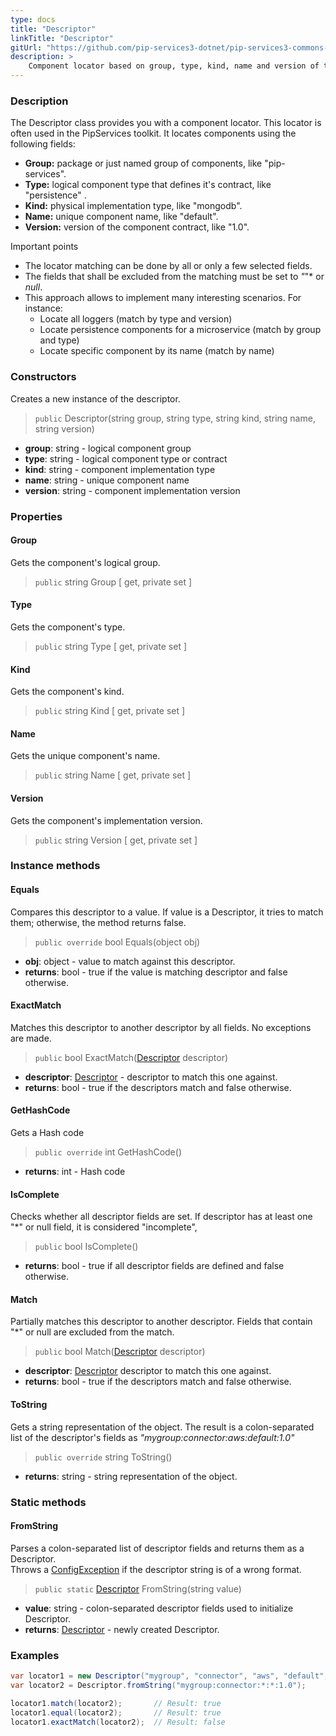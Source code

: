 ```yaml
---
type: docs
title: "Descriptor"
linkTitle: "Descriptor"
gitUrl: "https://github.com/pip-services3-dotnet/pip-services3-commons-dotnet"
description: >
    Component locator based on group, type, kind, name and version of the component.
---
```


### Description
The Descriptor class provides you with a component locator. This locator is often used in the PipServices toolkit. It locates components using the following fields:

- **Group:** package or just named group of components, like "pip-services". 
- **Type:** logical component type that defines it's contract, like "persistence" .
- **Kind:** physical implementation type, like "mongodb".  
- **Name:** unique component name, like "default".  
- **Version:** version of the component contract, like "1.0".  

Important points

- The locator matching can be done by all or only a few selected fields. 
- The fields that shall be excluded from the matching must be set to *"*"* or *null*.
- This approach allows to implement many interesting scenarios. For instance:
    - Locate all loggers (match by type and version)  
    - Locate persistence components for a microservice (match by group and type)  
    - Locate specific component by its name (match by name) 

### Constructors
Creates a new instance of the descriptor.

> `public` Descriptor(string group, string type, string kind, string name, string version)

- **group**: string - logical component group
- **type**: string - logical component type or contract
- **kind**: string - component implementation type
- **name**: string - unique component name
- **version**: string - component implementation version


### Properties

#### Group
Gets the component's logical group.
> `public` string Group [ get, private set ]

#### Type
Gets the component's type.
> `public` string Type [ get, private set ]

#### Kind
Gets the component's kind.
> `public` string Kind [ get, private set ]


#### Name
Gets the unique component's name.
> `public` string Name [ get, private set ]


#### Version
Gets the component's implementation version.
> `public` string Version [ get, private set ]



### Instance methods

#### Equals
Compares this descriptor to a value.
If value is a Descriptor, it tries to match them;
otherwise, the method returns false.

> `public override` bool Equals(object obj)

- **obj**: object - value to match against this descriptor.
- **returns**: bool - true if the value is matching descriptor and false otherwise.

#### ExactMatch
Matches this descriptor to another descriptor by all fields.
No exceptions are made.

> `public` bool ExactMatch([Descriptor]() descriptor)

- **descriptor**: [Descriptor]() - descriptor to match this one against.
- **returns**: bool - true if the descriptors match and false otherwise. 

#### GetHashCode
Gets a Hash code

> `public override` int GetHashCode()

- **returns**: int - Hash code

#### IsComplete
Checks whether all descriptor fields are set.
If descriptor has at least one "*" or null field, it is considered "incomplete",

> `public` bool IsComplete()

- **returns**: bool - true if all descriptor fields are defined and false otherwise.


#### Match
Partially matches this descriptor to another descriptor.
Fields that contain "*" or null are excluded from the match.

> `public` bool Match([Descriptor]() descriptor)

- **descriptor**: [Descriptor]() descriptor to match this one against.
- **returns**: bool - true if the descriptors match and false otherwise. 

#### ToString
Gets a string representation of the object.
The result is a colon-separated list of the descriptor's fields as
*"mygroup:connector:aws:default:1.0"*

> `public override` string ToString()

- **returns**: string - string representation of the object.

### Static methods

#### FromString
Parses a colon-separated list of descriptor fields and returns them as a Descriptor.  
Throws a [ConfigException](../../errors/config_exception) if the descriptor string is of a wrong format.

> `public static` [Descriptor]() FromString(string value)

- **value**: string - colon-separated descriptor fields used to initialize Descriptor.
- **returns**: [Descriptor]() - newly created Descriptor.

### Examples

```cs
var locator1 = new Descriptor("mygroup", "connector", "aws", "default", "1.0");
var locator2 = Descriptor.fromString("mygroup:connector:*:*:1.0");

locator1.match(locator2);       // Result: true
locator1.equal(locator2);       // Result: true
locator1.exactMatch(locator2);  // Result: false

```
